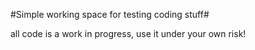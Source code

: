 #Simple working space for testing coding stuff#

all code is a work in progress, use it under your own risk! 
